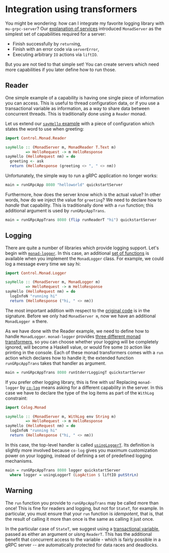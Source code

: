 # Integration using transformers

You might be wondering: how can I integrate my favorite logging library with `mu-grpc-server`? Our [explanation of services](rpc.md) introduced `MonadServer` as the simplest set of capabilities required for a server:

* Finish successfully by `return`ing,
* Finish with an error code via `serverError`,
* Executing arbitrary `IO` actions via `liftIO`.

But you are not tied to that simple set! You can create servers which need more capabilities if you later define how to run those.

## Reader

One simple example of a capability is having one single piece of information you can access. This is useful to thread configuration data, or if you use a transactional variable as information, as a way to share data between concurrent threads. This is traditionally done using a `Reader` monad.

Let us extend our [`sayHello` example](rpc.md) with a piece of configuration which states the word to use when greeting:

```haskell
import Control.Monad.Reader

sayHello :: (MonadServer m, MonadReader T.Text m)
         => HelloRequest -> m HelloResponse
sayHello (HelloRequest nm) = do
  greeting <- ask
  return (HelloResponse (greeting <> ", " <> nm))
```

Unfortunately, the simple way to run a gRPC application no longer works:

```haskell
main = runGRpcApp 8080 "helloworld" quickstartServer
```

Furthermore, how does the server know which is the actual value? In other words, how do we inject the value for `greeting`? We need to declare how to *handle* that capability. This is traditionally done with a `run` function; this additional argument is used by `runGRpcAppTrans`.

```haskell
main = runGRpcAppTrans 8080 (flip runReaderT "hi") quickstartServer
```

## Logging

There are quite a number of libraries which provide logging support. Let's begin with [`monad-logger`](https://github.com/snoyberg/monad-logger#readme). In this case, an additional [set of functions](http://hackage.haskell.org/package/monad-logger/docs/Control-Monad-Logger.html#g:8) is available when you implement the `MonadLogger` class. For example, we could log a message every time we say hi:

```haskell
import Control.Monad.Logger

sayHello :: (MonadServer m, MonadLogger m)
         => HelloRequest -> m HelloResponse
sayHello (HelloRequest nm) = do
  logInfoN "running hi"
  return (HelloResponse ("hi, " <> nm))
```

The most important addition with respect to the [original code](rpc.md) is in the signature. Before we only had `MonadServer m`, now we have an additional `MonadLogger m` there.

As we have done with the Reader example, we need to define how to handle `MonadLogger`. `monad-logger` provides [three different monad transformers](http://hackage.haskell.org/package/monad-logger-0.3.31/docs/Control-Monad-Logger.html#g:3), so you can choose whether your logging will be completely ignored, will become a Haskell value, or would fire some `IO` action like printing in the console. Each of these monad transformers comes with a `run` action which declares how to handle it; the extended function `runGRpcAppTrans` takes that handler as argument.

```haskell
main = runGRpcAppTrans 8080 runStderrLoggingT quickstartServer
```

If you prefer other logging library, this is fine with us! Replacing `monad-logger` by [`co-log`](https://github.com/kowainik/co-log) means asking for a different capability in the server. In this case we have to declare the type of the log items as part of the `WithLog` constraint:

```haskell
import Colog.Monad

sayHello :: (MonadServer m, WithLog env String m)
         => HelloRequest -> m HelloResponse
sayHello (HelloRequest nm) = do
  logInfoN "running hi"
  return (HelloResponse ("hi, " <> nm))
```

In this case, the top-level handler is called [`usingLoggerT`](http://hackage.haskell.org/package/co-log/docs/Colog-Monad.html#v:usingLoggerT). Its definition is slightly more involved because `co-log` gives you maximum customization power on your logging, instead of defining a set of predefined logging mechanisms.

```haskell
main = runGRpcAppTrans 8080 logger quickstartServer
  where logger = usingLoggerT (LogAction $ liftIO putStrLn)
```

## Warning

The `run` function you provide to `runGRpcAppTrans` may be called more than once! This is fine for readers and logging, but not for `StateT`, for example. In particular, you must ensure that your `run` function is *idempotent*, that is, that the result of calling it more than once is the same as calling it just once.

In the particular case of `StateT`, we suggest using a [transactional variable](http://hackage.haskell.org/package/stm/docs/Control-Concurrent-STM-TVar.html), passed as either an argument or uisng `ReaderT`. This has the additional benefit that concurrent access to the variable - which is fairly possible in a gRPC server -- are automatically protected for data races and deadlocks.
